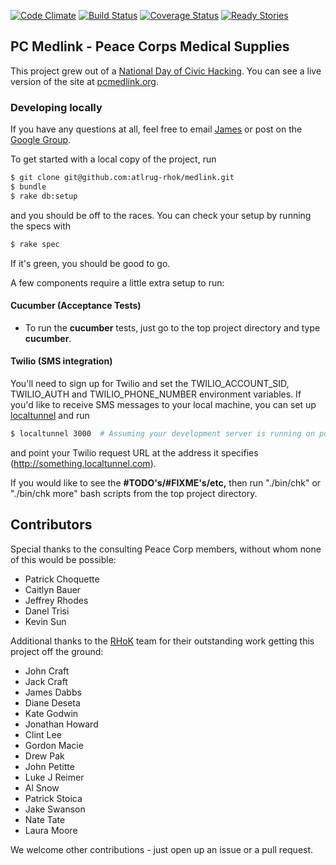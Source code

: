 [![Code Climate](https://codeclimate.com/github/atlrug-rhok/medlink.png)](https://codeclimate.com/github/atlrug-rhok/medlink)
[![Build Status](https://travis-ci.org/atlrug-rhok/medlink.png?branch=master)](https://travis-ci.org/atlrug-rhok/medlink)
[![Coverage Status](https://coveralls.io/repos/atlrug-rhok/medlink/badge.png?branch=master)](https://coveralls.io/r/atlrug-rhok/medlink?branch=master)
[![Ready Stories](http://badge.waffle.io/atlrug-rhok/medlink.png)](http://waffle.io/atlrug-rhok/medlink)

## PC Medlink - Peace Corps Medical Supplies

This project grew out of a [National Day of Civic Hacking](http://hackforchange.org/). You can see a live version of the site at [pcmedlink.org](http://pcmedlink.org).

### Developing locally

If you have any questions at all, feel free to email [James](https://github.com/jamesdabbs) or post on the [Google Group](https://groups.google.com/forum/?fromgroups#!forum/atlrug-rhok).

To get started with a local copy of the project, run

```bash
$ git clone git@github.com:atlrug-rhok/medlink.git
$ bundle
$ rake db:setup
```

and you should be off to the races. You can check your setup by running the specs with

```bash
$ rake spec
```

If it's green, you should be good to go.

A few components require a little extra setup to run:

#### Cucumber (Acceptance Tests)
 * To run the **cucumber** tests, just go to the top project directory and type **cucumber**.

#### Twilio (SMS integration)

You'll need to sign up for Twilio and set the TWILIO_ACCOUNT_SID, TWILIO_AUTH and TWILIO_PHONE_NUMBER environment variables. If you'd like to receive SMS messages to your local machine, you can set up [localtunnel](http://progrium.com/localtunnel/) and run

```bash
$ localtunnel 3000  # Assuming your development server is running on port 3000
```

and point your Twilio request URL at the address it specifies (http://something.localtunnel.com).

If you would like to see the **#TODO's/#FIXME's/etc,** then run "./bin/chk" or "./bin/chk more" bash scripts from the top project directory.

## Contributors

Special thanks to the consulting Peace Corp members, without whom none of this would be possible:
* Patrick Choquette
* Caitlyn Bauer
* Jeffrey Rhodes
* Danel Trisi
* Kevin Sun

Additional thanks to the [RHoK](http://www.rhok.org/) team for their outstanding work getting this project off the ground:
* John Craft
* Jack Craft
* James Dabbs
* Diane Deseta
* Kate Godwin
* Jonathan Howard
* Clint Lee
* Gordon Macie
* Drew Pak
* John Petitte
* Luke J Reimer
* Al Snow
* Patrick Stoica
* Jake Swanson
* Nate Tate
* Laura Moore

We welcome other contributions - just open up an issue or a pull request.
